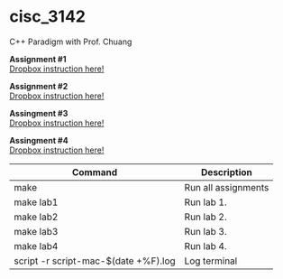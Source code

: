 # cisc_3142
C++ Paradigm with Prof. Chuang

**Assignment #1** <br />
[Dropbox instruction here!](https://www.dropbox.com/s/r8obg7ijo424vhx/CISC%203142%20Class%20Exercise%201.docx?dl=0)

**Assignment #2** <br />
[Dropbox instruction here!](https://www.dropbox.com/s/hf3elq7phfe839o/CISC%203142%20Class%20Exercise%202.docx?dl=0)

**Assingment #3** <br />
[Dropbox instruction here!](https://www.dropbox.com/s/v27vayfohrbs8q1/CISC%203142%20Class%20Exercise%203.docx?dl=0)

**Assingment #4** <br />
[Dropbox instruction here!](https://www.dropbox.com/s/2v127p4rjfs6r1l/CISC%203142%20Class%20Exercise%204.docx?dl=0)

<!-- TOOD -->
<!-- Add description for what each lab is doing -->
| Command | Description |
| --- | --- |
| make | Run all assignments |
| make lab1 | Run lab 1. |
| make lab2 | Run lab 2. |
| make lab3 | Run lab 3. |
| make lab4 | Run lab 4. |
| script -r script-mac-$(date +%F).log| Log terminal |
